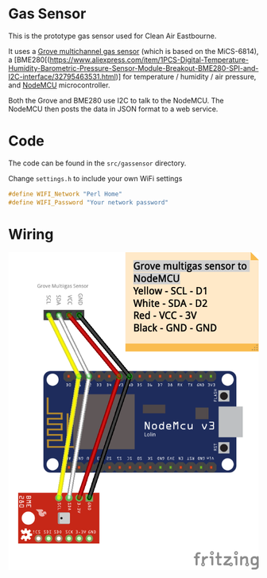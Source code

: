 # Gas Sensor
This is the prototype gas sensor used for Clean Air Eastbourne.

It uses a [Grove multichannel gas sensor](https://coolcomponents.co.uk/products/grove-multichannel-gas-sensor-co-no2-h2-nh3-ch4) (which is based on the MiCS-6814), a [BME280[(https://www.aliexpress.com/item/1PCS-Digital-Temperature-Humidity-Barometric-Pressure-Sensor-Module-Breakout-BME280-SPI-and-I2C-interface/32795463531.html)] for temperature / humidity / air pressure, and [NodeMCU](https://www.aliexpress.com/item/10PCS-New-version-Wireless-module-CH340-NodeMcu-V3-Lua-WIFI-Internet-of-Things-development-board-based/32656786959.html?) microcontroller.

Both the Grove and BME280 use I2C to talk to the NodeMCU. The NodeMCU then posts the data in JSON format to a web service.

# Code
The code can be found in the `src/gassensor` directory.

Change `settings.h` to include your own WiFi settings

```cpp
#define WIFI_Network "Perl Home"
#define WIFI_Password "Your network password"
```

# Wiring
![Wiring the gas sensor](https://github.com/robertprice/gas-sensor/blob/master/docs/images/wiring-diagram.png?raw=true)

